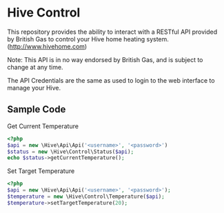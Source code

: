 Hive Control
============

This repository provides the ability to interact with a RESTful API provided by British Gas to control your Hive home heating system. (http://www.hivehome.com)

Note: This API is in no way endorsed by British Gas, and is subject to change at any time.

The API Credentials are the same as used to login to the web interface to manage your Hive.

Sample Code
-----------
Get Current Temperature
```php
<?php
$api = new \Hive\Api\Api('<username>', '<password>')
$status = new \Hive\Control\Status($api);
echo $status->getCurrentTemperature();
```

Set Target Temperature
```php
<?php
$api = new \Hive\Api\Api('<username>', '<password>');
$temperature = new \Hive\Control\Temperature($api);
$temperature->setTargetTemperature(20);
```
